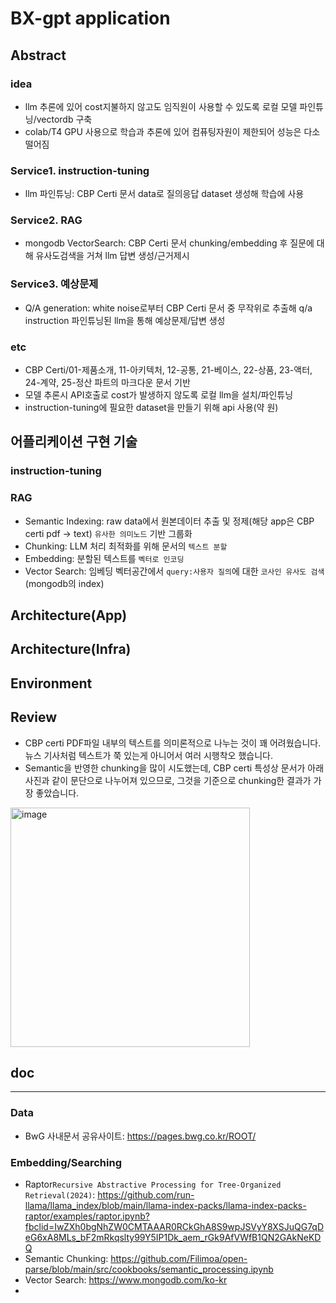 # BX-gpt application

## Abstract

### idea
- llm 추론에 있어 cost지불하지 않고도 임직원이 사용할 수 있도록 로컬 모델 파인튜닝/vectordb 구축
- colab/T4 GPU 사용으로 학습과 추론에 있어 컴퓨팅자원이 제한되어 성능은 다소 떨어짐

### Service1. instruction-tuning
- llm 파인튜닝: CBP Certi 문서 data로 질의응답 dataset 생성해 학습에 사용

### Service2. RAG
- mongodb VectorSearch: CBP Certi 문서 chunking/embedding 후 질문에 대해 유사도검색을 거쳐 llm 답변 생성/근거제시

### Service3. 예상문제
- Q/A generation: white noise로부터 CBP Certi 문서 중 무작위로 추출해 q/a instruction 파인튜닝된 llm을 통해 예상문제/답변 생성

### etc
- CBP Certi/01-제품소개, 11-아키텍처, 12-공통, 21-베이스, 22-상품, 23-액터, 24-계약, 25-정산 파트의 마크다운 문서 기반
- 모델 추론시 API호출로 cost가 발생하지 않도록 로컬 llm을 설치/파인튜닝
- instruction-tuning에 필요한 dataset을 만들기 위해 api 사용(약 원)



## 어플리케이션 구현 기술

### instruction-tuning

### RAG
- Semantic Indexing: raw data에서 원본데이터 추출 및 정제(해당 app은 CBP certi pdf -> text) `유사한 의미노드` 기반 그룹화
- Chunking: LLM 처리 최적화를 위해 문서의 `텍스트 분할`
- Embedding: 분할된 텍스트를 `벡터로 인코딩`
- Vector Search: 임베딩 벡터공간에서 `query:사용자 질의`에 대한 `코사인 유사도 검색`(mongodb의 index)



## Architecture(App)



## Architecture(Infra) 



## Environment







## Review

- CBP certi PDF파일 내부의 텍스트를 의미론적으로 나누는 것이 꽤 어려웠습니다. 뉴스 기사처럼 텍스트가 쭉 있는게 아니어서 여러 시행착오 했습니다.
- Semantic을 반영한 chunking을 많이 시도했는데, CBP certi 특성상 문서가 아래 사진과 같이 문단으로 나누어져 있으므로, 그것을 기준으로 chunking한 결과가 가장 좋았습니다.
<img width="383" alt="image" src="https://github.com/Ahnkyuwon504/AI-modeling/assets/81452902/2542065c-fb6a-49a9-97b1-14973c0fb239">





## doc
---

### Data
- BwG 사내문서 공유사이트: https://pages.bwg.co.kr/ROOT/

### Embedding/Searching
- Raptor`Recursive Abstractive Processing for Tree-Organized Retrieval(2024)`: https://github.com/run-llama/llama_index/blob/main/llama-index-packs/llama-index-packs-raptor/examples/raptor.ipynb?fbclid=IwZXh0bgNhZW0CMTAAAR0RCkGhA8S9wpJSVyY8XSJuQG7qDeG6xA8MLs_bF2mRkqslty99Y5IP1Dk_aem_rGk9AfVWfB1QN2GAkNeKDQ
- Semantic Chunking: https://github.com/Filimoa/open-parse/blob/main/src/cookbooks/semantic_processing.ipynb
- Vector Search: https://www.mongodb.com/ko-kr
- 
